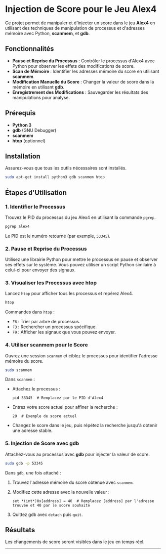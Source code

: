 # Injection de Score pour le Jeu Alex4

Ce projet permet de manipuler et d'injecter un score dans le jeu **Alex4** en utilisant des techniques de manipulation de processus et d'adresses mémoire avec Python, **scanmem**, et **gdb**.

## Fonctionnalités

- **Pause et Reprise du Processus** : Contrôler le processus d'Alex4 avec Python pour observer les effets des modifications de score.
- **Scan de Mémoire** : Identifier les adresses mémoire du score en utilisant **scanmem**.
- **Modification Manuelle du Score** : Changer la valeur de score dans la mémoire en utilisant **gdb**.
- **Enregistrement des Modifications** : Sauvegarder les résultats des manipulations pour analyse.

## Prérequis

- **Python 3**
- **gdb** (GNU Debugger)
- **scanmem**
- **htop** (optionnel)

## Installation

Assurez-vous que tous les outils nécessaires sont installés.

```bash
sudo apt-get install python3 gdb scanmem htop
```

## Étapes d'Utilisation

### 1. Identifier le Processus

Trouvez le PID du processus du jeu Alex4 en utilisant la commande `pgrep`.

```bash
pgrep alex4
```

Le PID est le numéro retourné (par exemple, `53345`).

### 2. Pause et Reprise du Processus

Utilisez une librairie Python pour mettre le processus en pause et observer ses effets sur le système. Vous pouvez utiliser un script Python similaire à celui-ci pour envoyer des signaux.


### 3. Visualiser les Processus avec htop

Lancez `htop` pour afficher tous les processus et repérez Alex4.

```bash
htop
```

Commandes dans `htop` :
- `F6` : Trier par arbre de processus.
- `F3` : Rechercher un processus spécifique.
- `F9` : Afficher les signaux que vous pouvez envoyer.

### 4. Utiliser scanmem pour le Score

Ouvrez une session `scanmem` et ciblez le processus pour identifier l'adresse mémoire du score.

```bash
sudo scanmem
```

Dans `scanmem` :
- Attachez le processus :
  ```scanmem
  pid 53345  # Remplacez par le PID d'Alex4
  ```
- Entrez votre score actuel pour affiner la recherche :
  ```scanmem
  20  # Exemple de score actuel
  ```
- Changez le score dans le jeu, puis répétez la recherche jusqu'à obtenir une adresse stable.

### 5. Injection de Score avec gdb

Attachez-vous au processus avec **gdb** pour injecter la valeur de score.

```bash
sudo gdb -p 53345
```

Dans `gdb`, une fois attaché :
1. Trouvez l'adresse mémoire du score obtenue avec `scanmem`.
2. Modifiez cette adresse avec la nouvelle valeur :

   ```gdb
   set *(int*)0x[address] = 40  # Remplacez [address] par l'adresse trouvée et 40 par le score souhaité
   ```

3. Quittez gdb avec `detach` puis `quit`.


## Résultats

Les changements de score seront visibles dans le jeu en temps réel.

---
